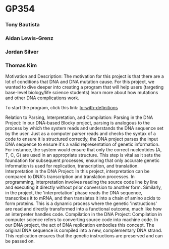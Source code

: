 # GP354
### Tony Bautista
### Aidan Lewis-Grenz
### Jordan Silver
### Thomas Kim

Motivation and Description: The motivation for this project is that there are a lot of conditions that DNA and DNA mutation cause. For this project, we wanted to dive deeper into creating a program that will help users (targeting base-level biology/life science students) learn more about how mutations and other DNA complications work. 

To start the program, click this link:
[lc-with-definitions](https://ThomasKim13.github.io/BlockyBiology/DNA-Blockly/)

Relation to Parsing, Interpretation, and Compilation:
Parsing in the DNA Project:
In our DNA-based Blocky project, parsing is analogous to the process by which the system reads and understands the DNA sequence set by the user. Just as a computer parser reads and checks the syntax of a code to ensure it is structured correctly, the DNA project parses the input DNA sequence to ensure it's a valid representation of genetic information. For instance, the system would ensure that only the correct nucleotides (A, T, C, G) are used in an appropriate structure. This step is vital as it sets the foundation for subsequent processes, ensuring that only accurate genetic information is used for replication, transcription, and translation.
Interpretation in the DNA Project:
In this project, interpretation can be compared to DNA's transcription and translation processes. In programming, interpretation involves reading the source code line by line and executing it directly without prior conversion to another form. Similarly, in the project, the 'interpretation' phase reads the DNA sequence, transcribes it to mRNA, and then translates it into a chain of amino acids to form proteins. This is a dynamic process where the genetic 'instructions' are read and directly transformed into a functional outcome, much like how an interpreter handles code.
Compilation in the DNA Project:
Compilation in computer science refers to converting source code into machine code. In our DNA project, the act of DNA replication embodies this concept. The original DNA sequence is compiled into a new, complementary DNA strand. This replication ensures that the genetic instructions are preserved and can be passed on.
